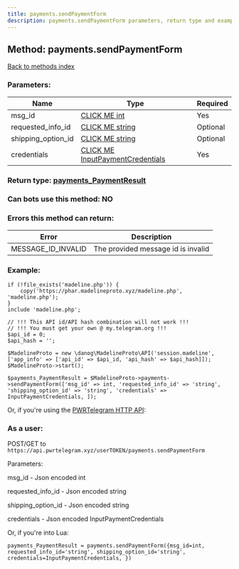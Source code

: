 ```yaml
---
title: payments.sendPaymentForm
description: payments.sendPaymentForm parameters, return type and example
---
```

## Method: payments.sendPaymentForm  
[Back to methods index](index.md)


### Parameters:

| Name     |    Type       | Required |
|----------|---------------|----------|
|msg\_id|[CLICK ME int](../types/int.md) | Yes|
|requested\_info\_id|[CLICK ME string](../types/string.md) | Optional|
|shipping\_option\_id|[CLICK ME string](../types/string.md) | Optional|
|credentials|[CLICK ME InputPaymentCredentials](../types/InputPaymentCredentials.md) | Yes|


### Return type: [payments\_PaymentResult](../types/payments_PaymentResult.md)

### Can bots use this method: **NO**


### Errors this method can return:

| Error    | Description   |
|----------|---------------|
|MESSAGE_ID_INVALID|The provided message id is invalid|


### Example:


```
if (!file_exists('madeline.php')) {
    copy('https://phar.madelineproto.xyz/madeline.php', 'madeline.php');
}
include 'madeline.php';

// !!! This API id/API hash combination will not work !!!
// !!! You must get your own @ my.telegram.org !!!
$api_id = 0;
$api_hash = '';

$MadelineProto = new \danog\MadelineProto\API('session.madeline', ['app_info' => ['api_id' => $api_id, 'api_hash' => $api_hash]]);
$MadelineProto->start();

$payments_PaymentResult = $MadelineProto->payments->sendPaymentForm(['msg_id' => int, 'requested_info_id' => 'string', 'shipping_option_id' => 'string', 'credentials' => InputPaymentCredentials, ]);
```

Or, if you're using the [PWRTelegram HTTP API](https://pwrtelegram.xyz):



### As a user:

POST/GET to `https://api.pwrtelegram.xyz/userTOKEN/payments.sendPaymentForm`

Parameters:

msg_id - Json encoded int

requested_info_id - Json encoded string

shipping_option_id - Json encoded string

credentials - Json encoded InputPaymentCredentials




Or, if you're into Lua:

```
payments_PaymentResult = payments.sendPaymentForm({msg_id=int, requested_info_id='string', shipping_option_id='string', credentials=InputPaymentCredentials, })
```

